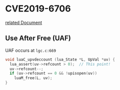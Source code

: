 # CVE2019-6706

[related Document](https://github.com/Lua-Project/cve-analysis/blob/a43c9ccd00274b31fa2f24c6c8f20ce36655682d/CVE-2019-6706.pdf)

## Use After Free (UAF)
UAF occurs at `lgc.c:669`
```c
void luaC_upvdeccount (lua_State *L, UpVal *uv) {
  lua_assert(uv->refcount > 0);  // This point!
  uv->refcount--;
  if (uv->refcount == 0 && !upisopen(uv))
    luaM_free(L, uv);
}
```